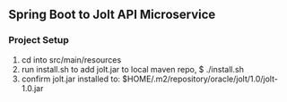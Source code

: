 ## Spring Boot to Jolt API Microservice

### Project Setup

1. cd into src/main/resources
2. run install.sh to add jolt.jar to local maven repo, $ ./install.sh
3. confirm jolt.jar installed to: $HOME/.m2/repository/oracle/jolt/1.0/jolt-1.0.jar

